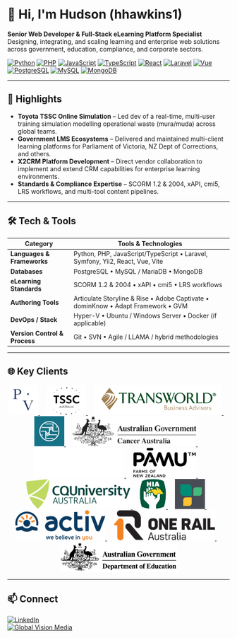 # 👋 Hi, I'm Hudson (hhawkins1)

**Senior Web Developer & Full-Stack eLearning Platform Specialist**  
Designing, integrating, and scaling learning and enterprise web solutions across government, education, compliance, and corporate sectors.

[![Python](https://img.shields.io/badge/Python-3776AB?logo=python&logoColor=white)]() 
[![PHP](https://img.shields.io/badge/PHP-777BB4?logo=php&logoColor=white)]() 
[![JavaScript](https://img.shields.io/badge/JavaScript-F7DF1E?logo=javascript&logoColor=black)]() 
[![TypeScript](https://img.shields.io/badge/TypeScript-3178C6?logo=typescript&logoColor=white)]() 
[![React](https://img.shields.io/badge/React-20232A?logo=react&logoColor=61DAFB)]() 
[![Laravel](https://img.shields.io/badge/Laravel-FF2D20?logo=laravel&logoColor=white)]() 
[![Vue](https://img.shields.io/badge/Vue-4FC08D?logo=vue.js&logoColor=white)]() 
[![PostgreSQL](https://img.shields.io/badge/PostgreSQL-336791?logo=postgresql&logoColor=white)]() 
[![MySQL](https://img.shields.io/badge/MySQL-4479A1?logo=mysql&logoColor=white)]() 
[![MongoDB](https://img.shields.io/badge/MongoDB-47A248?logo=mongodb&logoColor=white)]() 

---

## 🚀 Highlights
- **Toyota TSSC Online Simulation** – Led dev of a real-time, multi-user training simulation modelling operational waste (mura/muda) across global teams.
- **Government LMS Ecosystems** – Delivered and maintained multi-client learning platforms for Parliament of Victoria, NZ Dept of Corrections, and others.
- **X2CRM Platform Development** – Direct vendor collaboration to implement and extend CRM capabilities for enterprise learning environments.
- **Standards & Compliance Expertise** – SCORM 1.2 & 2004, xAPI, cmi5, LRS workflows, and multi-tool content pipelines.

---

## 🛠 Tech & Tools

| Category               | Tools & Technologies                                                          |
|------------------------|--------------------------------------------------------------------------------|
| **Languages & Frameworks** | Python, PHP, JavaScript/TypeScript • Laravel, Symfony, Yii2, React, Vue, Vite |
| **Databases**          | PostgreSQL • MySQL / MariaDB • MongoDB                                         |
| **eLearning Standards**| SCORM 1.2 & 2004 • xAPI • cmi5 • LRS workflows                                |
| **Authoring Tools**    | Articulate Storyline & Rise • Adobe Captivate • dominKnow • Adapt Framework • GVM |
| **DevOps / Stack**     | Hyper-V • Ubuntu / Windows Server • Docker (if applicable)                     |
| **Version Control & Process** | Git • SVN • Agile / LLAMA / hybrid methodologies                          |

---

## 🌐 Key Clients

<p align="center">
  <!-- Parliament of Victoria -->
  <a href="https://parliament.vic.gov.au" target="_blank" rel="noopener">
    <picture>
      <source media="(prefers-color-scheme: dark)" srcset="https://raw.githubusercontent.com/hhawkins1/.github/3cdac5d637874d16e7c013bf37be7556dbd72808/profile/assets/pov.jpg">
      <img src="https://raw.githubusercontent.com/hhawkins1/.github/3cdac5d637874d16e7c013bf37be7556dbd72808/profile/assets/pov.jpg" alt="Parliament of Victoria" height="68" loading="lazy">
    </picture>
  </a>
  &nbsp;&nbsp;&nbsp;

  <!-- Toyota TSSC -->
  <a href="https://tssc.com.au" target="_blank" rel="noopener">
    <picture>
      <source media="(prefers-color-scheme: dark)" srcset="https://raw.githubusercontent.com/hhawkins1/.github/f744f952383c86af8536fcd27f15360696e4854a/profile/assets/tsscau-logo-old.png">
      <img src="https://raw.githubusercontent.com/hhawkins1/.github/3cdac5d637874d16e7c013bf37be7556dbd72808/profile/assets/tssc-logo-3-1.png" alt="Toyota TSSC" height="68" loading="lazy">
    </picture>
  </a>
  &nbsp;&nbsp;&nbsp;

  <!-- Transworld Business Advisors -->
  <a href="https://tworld.com" target="_blank" rel="noopener">
    <picture>
      <source media="(prefers-color-scheme: dark)" srcset="https://raw.githubusercontent.com/hhawkins1/.github/3cdac5d637874d16e7c013bf37be7556dbd72808/profile/assets/TBALogo_origin.webp">
      <img src="https://raw.githubusercontent.com/hhawkins1/.github/3cdac5d637874d16e7c013bf37be7556dbd72808/profile/assets/TBALogo_origin.webp" alt="Transworld Business Advisors" height="68" loading="lazy">
    </picture>
  </a>
  &nbsp;&nbsp;&nbsp;

  <!-- NZ Department of Corrections -->
  <a href="https://www.corrections.govt.nz" target="_blank" rel="noopener">
    <picture>
      <source media="(prefers-color-scheme: dark)" srcset="https://raw.githubusercontent.com/hhawkins1/.github/3cdac5d637874d16e7c013bf37be7556dbd72808/profile/assets/nzdoc.jpg">
      <img src="https://raw.githubusercontent.com/hhawkins1/.github/3cdac5d637874d16e7c013bf37be7556dbd72808/profile/assets/nzdoc.jpg" alt="NZ Department of Corrections" height="68" loading="lazy">
    </picture>
  </a>
  &nbsp;&nbsp;&nbsp;

  <!-- Cancer Australia -->
  <a href="https://www.canceraustralia.gov.au" target="_blank" rel="noopener">
    <picture>
      <source media="(prefers-color-scheme: dark)" srcset="https://raw.githubusercontent.com/hhawkins1/.github/3cdac5d637874d16e7c013bf37be7556dbd72808/profile/assets/ca-logo.png">
      <img src="https://raw.githubusercontent.com/hhawkins1/.github/3cdac5d637874d16e7c013bf37be7556dbd72808/profile/assets/ca-logo.png" alt="Cancer Australia" height="68" loading="lazy">
    </picture>
  </a>
  &nbsp;&nbsp;&nbsp;

  <!-- Essential Energy -->
  <a href="https://www.essentialenergy.com.au" target="_blank" rel="noopener">
    <picture>
      <source media="(prefers-color-scheme: dark)" srcset="https://raw.githubusercontent.com/hhawkins1/.github/3cdac5d637874d16e7c013bf37be7556dbd72808/profile/assets/ee.svg">
      <img src="https://raw.githubusercontent.com/hhawkins1/.github/3cdac5d637874d16e7c013bf37be7556dbd72808/profile/assets/ee.svg" alt="Essential Energy" height="68" loading="lazy">
    </picture>
  </a>
  &nbsp;&nbsp;&nbsp;

  <!-- Pāmu (Landcorp) -->
  <a href="https://www.pamunewzealand.com" target="_blank" rel="noopener">
    <picture>
      <source media="(prefers-color-scheme: dark)" srcset="https://raw.githubusercontent.com/hhawkins1/.github/3cdac5d637874d16e7c013bf37be7556dbd72808/profile/assets/pamu.svg">
      <img src="https://raw.githubusercontent.com/hhawkins1/.github/3cdac5d637874d16e7c013bf37be7556dbd72808/profile/assets/pamu.svg" alt="Pāmu (Landcorp) New Zealand" height="68" loading="lazy">
    </picture>
  </a>
  &nbsp;&nbsp;&nbsp;

  <!-- CQU -->
  <a href="https://www.cqu.edu.au" target="_blank" rel="noopener">
    <picture>
      <source media="(prefers-color-scheme: dark)" srcset="https://raw.githubusercontent.com/hhawkins1/.github/3cdac5d637874d16e7c013bf37be7556dbd72808/profile/assets/cqu-web-logo.svg">
      <img src="https://raw.githubusercontent.com/hhawkins1/.github/3cdac5d637874d16e7c013bf37be7556dbd72808/profile/assets/cqu-web-logo.svg" alt="Central Queensland University (CQU)" height="68" loading="lazy">
    </picture>
  </a>
  &nbsp;&nbsp;&nbsp;

  <!-- HIA -->
  <a href="https://hia.com.au" target="_blank" rel="noopener">
    <picture>
      <source media="(prefers-color-scheme: dark)" srcset="https://raw.githubusercontent.com/hhawkins1/.github/3cdac5d637874d16e7c013bf37be7556dbd72808/profile/assets/hia-logo.svg">
      <img src="https://raw.githubusercontent.com/hhawkins1/.github/3cdac5d637874d16e7c013bf37be7556dbd72808/profile/assets/hia-logo.svg" alt="Housing Industry Association (HIA)" height="68" loading="lazy">
    </picture>
  </a>
  &nbsp;&nbsp;&nbsp;

  <!-- MDA National -->
  <a href="https://www.mdanational.com.au" target="_blank" rel="noopener">
    <picture>
      <source media="(prefers-color-scheme: dark)" srcset="https://raw.githubusercontent.com/hhawkins1/.github/3cdac5d637874d16e7c013bf37be7556dbd72808/profile/assets/mda.png">
      <img src="https://raw.githubusercontent.com/hhawkins1/.github/3cdac5d637874d16e7c013bf37be7556dbd72808/profile/assets/mda.png" alt="MDA National" height="68" loading="lazy">
    </picture>
  </a>
  &nbsp;&nbsp;&nbsp;

  <!-- Activ -->
  <a href="https://www.activ.asn.au" target="_blank" rel="noopener">
    <picture>
      <source media="(prefers-color-scheme: dark)" srcset="https://raw.githubusercontent.com/hhawkins1/.github/3cdac5d637874d16e7c013bf37be7556dbd72808/profile/assets/Activ.jpg">
      <img src="https://raw.githubusercontent.com/hhawkins1/.github/3cdac5d637874d16e7c013bf37be7556dbd72808/profile/assets/Activ.jpg" alt="Activ" height="68" loading="lazy">
    </picture>
  </a>
  &nbsp;&nbsp;&nbsp;

  <!-- One Rail -->
  <a href="https://1rail.com.au" target="_blank" rel="noopener">
    <picture>
      <source media="(prefers-color-scheme: dark)" srcset="https://raw.githubusercontent.com/hhawkins1/.github/3cdac5d637874d16e7c013bf37be7556dbd72808/profile/assets/one-rail-australia.svg">
      <img src="https://raw.githubusercontent.com/hhawkins1/.github/3cdac5d637874d16e7c013bf37be7556dbd72808/profile/assets/one-rail-australia.svg" alt="One Rail Australia" height="68" loading="lazy">
    </picture>
  </a>
  &nbsp;&nbsp;&nbsp;

  <!-- Dept of Education (Vic) -->
  <a href="https://www.education.vic.gov.au" target="_blank" rel="noopener">
    <picture>
      <source media="(prefers-color-scheme: dark)" srcset="https://raw.githubusercontent.com/hhawkins1/.github/3cdac5d637874d16e7c013bf37be7556dbd72808/profile/assets/doe.png">
      <img src="https://raw.githubusercontent.com/hhawkins1/.github/3cdac5d637874d16e7c013bf37be7556dbd72808/profile/assets/doe.png" alt="Department of Education (Vic)" height="68" loading="lazy">
    </picture>
  </a>
</p>


---

## 📫 Connect
[![LinkedIn](https://img.shields.io/badge/LinkedIn-0A66C2?logo=linkedin&logoColor=white)](https://www.linkedin.com/in/hudson-hawkins-7a613a18b/)  
[![Global Vision Media](https://img.shields.io/badge/Company-Global%20Vision%20Media-blue)](https://www.globalvision.com.au)
